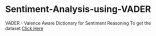 # Sentiment-Analysis-using-VADER
VADER - Valence Aware Dictionary for Sentiment Reasoning
To get the dataset [Click Here](https://www.kaggle.com/datasets/snap/amazon-fine-food-reviews)
